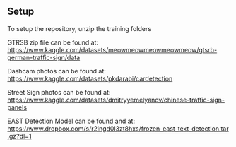 ## Setup
To setup the repository, unzip the training folders

GTRSB zip file can be found at:
https://www.kaggle.com/datasets/meowmeowmeowmeowmeow/gtsrb-german-traffic-sign/data

Dashcam photos can be found at:
https://www.kaggle.com/datasets/pkdarabi/cardetection

Street Sign photos can be found at:
https://www.kaggle.com/datasets/dmitryyemelyanov/chinese-traffic-sign-panels

EAST Detection Model can be found and at:
https://www.dropbox.com/s/r2ingd0l3zt8hxs/frozen_east_text_detection.tar.gz?dl=1
